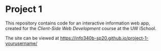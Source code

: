 # Project 1

This repository contains code for an interactive information web app, created for the _Client-Side Web Development_ course at the UW iSchool.

The site can be viewed at <https://info340b-sp20.github.io/project-1-yourusername/>
